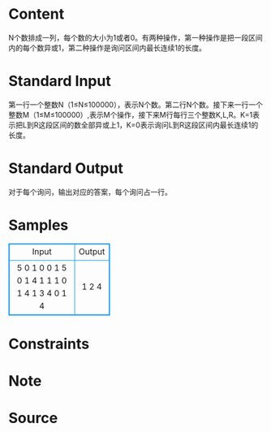 
# Content

N个数排成一列，每个数的大小为1或者0。有两种操作，第一种操作是把一段区间内的每个数异或1，第二种操作是询问区间内最长连续1的长度。

# Standard Input

第一行一个整数N（1≤N≤100000），表示N个数。第二行N个数。接下来一行一个整数M（1≤M≤100000）,表示M个操作，接下来M行每行三个整数K,L,R。K=1表示把L到R这段区间的数全部异或上1，K=0表示询问L到R这段区间内最长连续1的长度。

# Standard Output

对于每个询问，输出对应的答案，每个询问占一行。

# Samples

<style>
        table,table tr th, table tr td { border:1px solid #0094ff; }
        table { width: 200px; min-height: 25px; line-height: 25px; text-align: center; border-collapse: collapse;}   
    </style>
<table>
	<tr>
		<td>Input</td>
		<td>Output</td>
	</tr>
<tr><td>5
0 1 0 0 1
5
0 1 4
1 1 1
0 1 4
1 3 4
0 1 4</td><td>1
2
4</td></tr></table>


# Constraints



# Note



# Source


